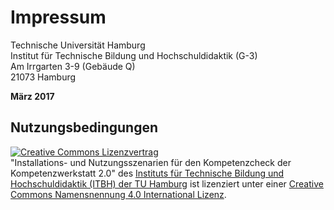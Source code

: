 # Impressum
Technische Universität Hamburg  
Institut für Technische Bildung und Hochschuldidaktik (G-3)  
Am Irrgarten 3-9 (Gebäude Q)  
21073 Hamburg

**März 2017**

## Nutzungsbedingungen

<a rel="license" href="http://creativecommons.org/licenses/by/4.0/"><img alt="Creative Commons Lizenzvertrag" style="border-width:0" src="https://i.creativecommons.org/l/by/4.0/80x15.png" /></a><br /><span xmlns:dct="http://purl.org/dc/terms/" property="dct:title">"Installations- und Nutzungsszenarien für den Kompetenzcheck der Kompetenzwerkstatt 2.0"</span> des <a xmlns:cc="http://creativecommons.org/ns#" href="http://itbh-hh.de/de/" property="cc:attributionName" rel="cc:attributionURL">Instituts für Technische Bildung und Hochschuldidaktik (ITBH) der TU Hamburg</a> ist lizenziert unter einer <a rel="license" href="http://creativecommons.org/licenses/by/4.0/">Creative Commons Namensnennung 4.0 International Lizenz</a>.

